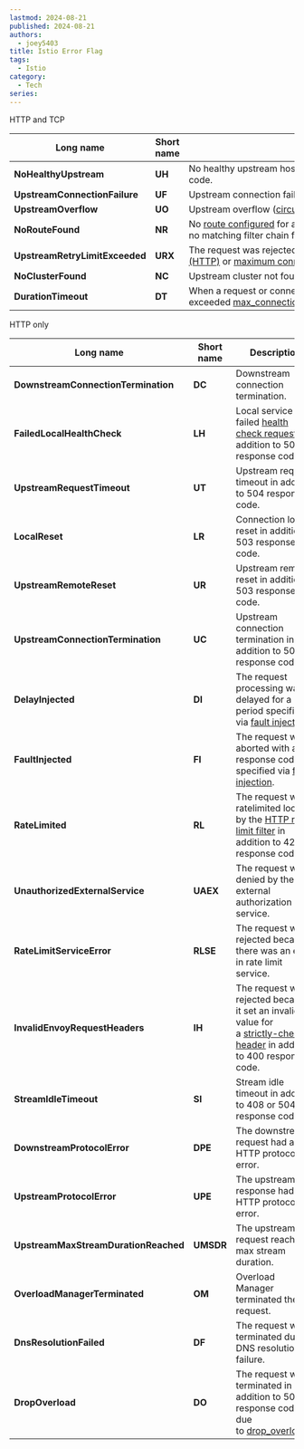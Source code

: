 ```yaml
---
lastmod: 2024-08-21
published: 2024-08-21
authors:
  - joey5403
title: Istio Error Flag
tags: 
  - Istio
category: 
  - Tech
series:
---
```


HTTP and TCP

|Long name|Short name|Description|
|---|---|---|
|**NoHealthyUpstream**|**UH**|No healthy upstream hosts in upstream cluster in addition to 503 response code.|
|**UpstreamConnectionFailure**|**UF**|Upstream connection failure in addition to 503 response code.|
|**UpstreamOverflow**|**UO**|Upstream overflow ([circuit breaking](https://www.envoyproxy.io/docs/envoy/latest/intro/arch_overview/upstream/circuit_breaking#arch-overview-circuit-break)) in addition to 503 response code.|
|**NoRouteFound**|**NR**|No [route configured](https://www.envoyproxy.io/docs/envoy/latest/intro/arch_overview/http/http_routing#arch-overview-http-routing) for a given request in addition to 404 response code or no matching filter chain for a downstream connection.|
|**UpstreamRetryLimitExceeded**|**URX**|The request was rejected because the [upstream retry limit (HTTP)](https://www.envoyproxy.io/docs/envoy/latest/api-v3/config/route/v3/route_components.proto#envoy-v3-api-field-config-route-v3-retrypolicy-num-retries) or [maximum connect attempts (TCP)](https://www.envoyproxy.io/docs/envoy/latest/api-v3/extensions/filters/network/tcp_proxy/v3/tcp_proxy.proto#envoy-v3-api-field-extensions-filters-network-tcp-proxy-v3-tcpproxy-max-connect-attempts) was reached.|
|**NoClusterFound**|**NC**|Upstream cluster not found.|
|**DurationTimeout**|**DT**|When a request or connection exceeded [max_connection_duration](https://www.envoyproxy.io/docs/envoy/latest/api-v3/config/core/v3/protocol.proto#envoy-v3-api-field-config-core-v3-httpprotocoloptions-max-connection-duration) or [max_downstream_connection_duration](https://www.envoyproxy.io/docs/envoy/latest/api-v3/extensions/filters/network/tcp_proxy/v3/tcp_proxy.proto#envoy-v3-api-field-extensions-filters-network-tcp-proxy-v3-tcpproxy-max-downstream-connection-duration).|

HTTP only

|Long name|Short name|Description|
|---|---|---|
|**DownstreamConnectionTermination**|**DC**|Downstream connection termination.|
|**FailedLocalHealthCheck**|**LH**|Local service failed [health check request](https://www.envoyproxy.io/docs/envoy/latest/intro/arch_overview/upstream/health_checking#arch-overview-health-checking) in addition to 503 response code.|
|**UpstreamRequestTimeout**|**UT**|Upstream request timeout in addition to 504 response code.|
|**LocalReset**|**LR**|Connection local reset in addition to 503 response code.|
|**UpstreamRemoteReset**|**UR**|Upstream remote reset in addition to 503 response code.|
|**UpstreamConnectionTermination**|**UC**|Upstream connection termination in addition to 503 response code.|
|**DelayInjected**|**DI**|The request processing was delayed for a period specified via [fault injection](https://www.envoyproxy.io/docs/envoy/latest/configuration/http/http_filters/fault_filter#config-http-filters-fault-injection).|
|**FaultInjected**|**FI**|The request was aborted with a response code specified via [fault injection](https://www.envoyproxy.io/docs/envoy/latest/configuration/http/http_filters/fault_filter#config-http-filters-fault-injection).|
|**RateLimited**|**RL**|The request was ratelimited locally by the [HTTP rate limit filter](https://www.envoyproxy.io/docs/envoy/latest/configuration/http/http_filters/rate_limit_filter#config-http-filters-rate-limit) in addition to 429 response code.|
|**UnauthorizedExternalService**|**UAEX**|The request was denied by the external authorization service.|
|**RateLimitServiceError**|**RLSE**|The request was rejected because there was an error in rate limit service.|
|**InvalidEnvoyRequestHeaders**|**IH**|The request was rejected because it set an invalid value for a [strictly-checked header](https://www.envoyproxy.io/docs/envoy/latest/api-v3/extensions/filters/http/router/v3/router.proto#envoy-v3-api-field-extensions-filters-http-router-v3-router-strict-check-headers) in addition to 400 response code.|
|**StreamIdleTimeout**|**SI**|Stream idle timeout in addition to 408 or 504 response code.|
|**DownstreamProtocolError**|**DPE**|The downstream request had an HTTP protocol error.|
|**UpstreamProtocolError**|**UPE**|The upstream response had an HTTP protocol error.|
|**UpstreamMaxStreamDurationReached**|**UMSDR**|The upstream request reached max stream duration.|
|**OverloadManagerTerminated**|**OM**|Overload Manager terminated the request.|
|**DnsResolutionFailed**|**DF**|The request was terminated due to DNS resolution failure.|
|**DropOverload**|**DO**|The request was terminated in addition to 503 response code due to [drop_overloads](https://www.envoyproxy.io/docs/envoy/latest/api-v3/config/endpoint/v3/endpoint.proto#envoy-v3-api-field-config-endpoint-v3-clusterloadassignment-policy-drop-overloads).|